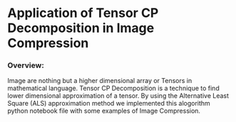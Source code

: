 # Application of Tensor CP Decomposition in Image Compression

### Overview:
Image are nothing but a higher dimensional array or Tensors in mathematical language. Tensor CP Decomposition is a technique to find lower dimensional approximation of a tensor. By using the Alternative Least Square (ALS) approximation method we implemented this alogorithm python notebook file with some examples of Image Compression. 
